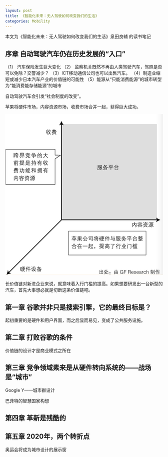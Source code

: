 ```yaml
---
layout: post
title: 《智能化未来：无人驾驶如何改变我们的生活》
categories: Mobility
---
```


本文为《智能化未来：无人驾驶如何改变我们的生活》泉田良辅 的读书笔记

## 序章 自动驾驶汽车仍在历史发展的“入口”

（1） 汽车保险发生巨大变化
（2） 监察机关既然不再由人类驾驶汽车，驾照是否可以免除？交警减少？
（3）ICT移动通信公司也可以出售汽车。
（4）制造业缩短或减少日本汽车产业的价值链的可能性
（5）能源从“只能消费能源”的城市转型为“能消费能存储能源”的城市

自动驾驶汽车会引发“社会制度的改变”。

苹果将硬件市场，内容资源市场，收费市场合并一起，获得巨大成功。

![](/img/apple.jpg)

长价值链对新进企业来说，就意味着入行门槛的提高。如果想要研发出一台新型的汽车，首先大事想必就是切断这条价值链吧。

## 第一章 谷歌并非只是搜索引擎，它的最终目标是？

起初重要的是硬件和用户界面，而之后显而易见，变成了公共服务设施。

## 第二章 打败谷歌的条件

价值链的设计才是商业模式之所在

## 第三章 竞争领域素来是从硬件转向系统的——战场是“城市”

Google Y——城市群设计

巴菲特的智慧国家构想

## 第四章 革新是残酷的

## 第五章 2020年，两个转折点

奥运会将成为城市设计的展示窗